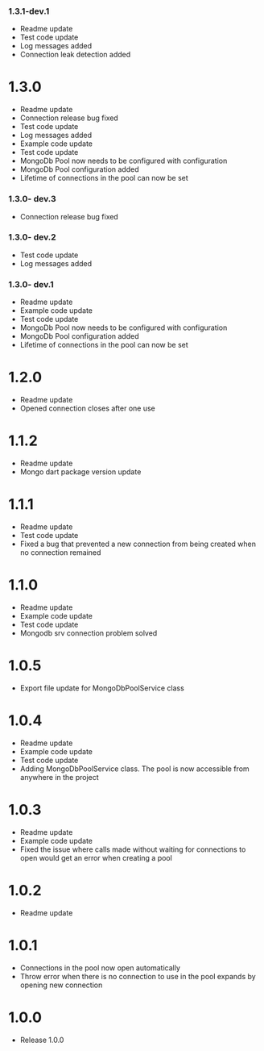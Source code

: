 ### 1.3.1-dev.1

- Readme update
- Test code update
- Log messages added
- Connection leak detection added

# 1.3.0

- Readme update
- Connection release bug fixed
- Test code update
- Log messages added
- Example code update
- Test code update
- MongoDb Pool now needs to be configured with configuration
- MongoDb Pool configuration added
- Lifetime of connections in the pool can now be set

### 1.3.0- dev.3

- Connection release bug fixed

### 1.3.0- dev.2

- Test code update
- Log messages added

### 1.3.0- dev.1

- Readme update
- Example code update
- Test code update
- MongoDb Pool now needs to be configured with configuration
- MongoDb Pool configuration added
- Lifetime of connections in the pool can now be set

# 1.2.0

- Readme update
- Opened connection closes after one use

# 1.1.2

- Readme update
- Mongo dart package version update

# 1.1.1

- Readme update
- Test code update
- Fixed a bug that prevented a new connection from being created when no connection remained

# 1.1.0

- Readme update
- Example code update
- Test code update
- Mongodb srv connection problem solved

# 1.0.5

- Export file update for MongoDbPoolService class

# 1.0.4

-  Readme update
-  Example code update
-  Test code update
-  Adding MongoDbPoolService class. The pool is now accessible from anywhere in the project

# 1.0.3

-  Readme update
-  Example code update
-  Fixed the issue where calls made without waiting for connections to open would get an error when
   creating a pool

# 1.0.2

-  Readme update

# 1.0.1

-  Connections in the pool now open automatically
-  Throw error when there is no connection to use in the pool expands by opening new connection

# 1.0.0

- Release 1.0.0
